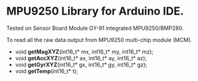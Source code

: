 # MPU9250 Library for Arduino IDE.
Tested on Sensor Board Module GY-91 integrated MPU9250/BMP280.

To read all the raw data output from MPU9250 multi-chip module (MCM).

- void **getMagXYZ**(int16_t* mx, int16_t* my, int16_t* mz);
- void **getAccXYZ**(int16_t* ax, int16_t* ay, int16_t* az);
- void **getGyrXYZ**(int16_t* gx, int16_t* gy, int16_t* gz);
- void **getTemp**(int16_t* t);
